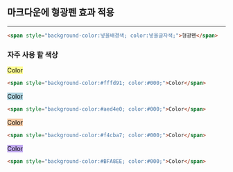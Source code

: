 ## 마크다운에 형광펜 효과 적용

---

```html
<span style="background-color:넣을배경색; color:넣을글자색;">형광펜</span>
```

### 자주 사용 할 색상

<span style="background-color:#fffd91; color:#000;">Color</span>

```html
<span style="background-color:#fffd91; color:#000;">Color</span>
```

<span style="background-color:#aed4e0; color:#000;">Color</span>

```html
<span style="background-color:#aed4e0; color:#000;">Color</span>
```

<span style="background-color:#f4cba7; color:#000;">Color</span>

```html
<span style="background-color:#f4cba7; color:#000;">Color</span>
```

<span style="background-color:#BFA8EE; color:#000;">Color</span>

```html
<span style="background-color:#BFA8EE; color:#000;">Color</span>
```
